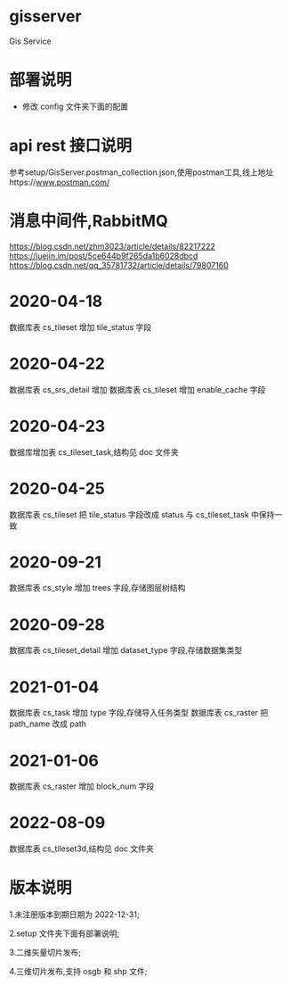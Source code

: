 # gisserver

Gis Service

# 部署说明

- 修改 config 文件夹下面的配置

# api rest 接口说明

参考setup/GisServer.postman_collection.json,使用postman工具,线上地址https://www.postman.com/

# 消息中间件,RabbitMQ

https://blog.csdn.net/zhm3023/article/details/82217222
https://juejin.im/post/5ce644b9f265da1b6028dbcd
https://blog.csdn.net/qq_35781732/article/details/79807160

# 2020-04-18

数据库表 cs_tileset 增加 tile_status 字段

# 2020-04-22

数据库表 cs_srs_detail 增加
数据库表 cs_tileset 增加 enable_cache 字段

# 2020-04-23

数据库增加表 cs_tileset_task,结构见 doc 文件夹

# 2020-04-25

数据库表 cs_tileset 把 tile_status 字段改成 status 与 cs_tileset_task 中保持一致

# 2020-09-21

数据库表 cs_style 增加 trees 字段,存储图层树结构

# 2020-09-28

数据库表 cs_tileset_detail 增加 dataset_type 字段,存储数据集类型

# 2021-01-04

数据库表 cs_task 增加 type 字段,存储导入任务类型
数据库表 cs_raster 把 path_name 改成 path

# 2021-01-06

数据库表 cs_raster 增加 block_num 字段

# 2022-08-09

数据库表 cs_tileset3d,结构见 doc 文件夹

# 版本说明

1.未注册版本到期日期为 2022-12-31;

2.setup 文件夹下面有部署说明;

3.二维矢量切片发布;

4.三维切片发布,支持 osgb 和 shp 文件;
